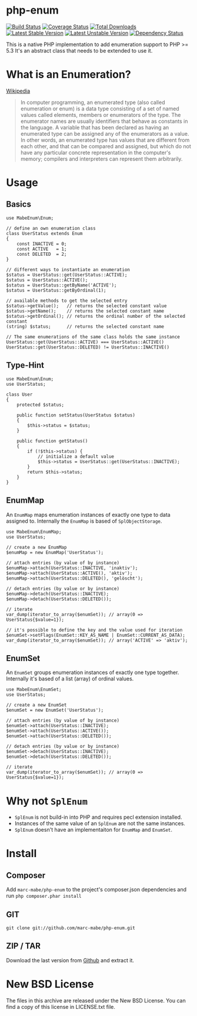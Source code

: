 # php-enum
[![Build Status](https://secure.travis-ci.org/marc-mabe/php-enum.png?branch=master)](http://travis-ci.org/marc-mabe/php-enum)
[![Coverage Status](https://coveralls.io/repos/marc-mabe/php-enum/badge.png?branch=master)](https://coveralls.io/r/marc-mabe/php-enum?branch=master)
[![Total Downloads](https://poser.pugx.org/marc-mabe/php-enum/downloads.png)](https://packagist.org/packages/marc-mabe/php-enum)
[![Latest Stable Version](https://poser.pugx.org/marc-mabe/php-enum/v/stable.png)](https://packagist.org/packages/marc-mabe/php-enum)
[![Latest Unstable Version](https://poser.pugx.org/marc-mabe/php-enum/v/unstable.png)](https://packagist.org/packages/marc-mabe/php-enum)
[![Dependency Status](https://www.versioneye.com/php/marc-mabe:php-enum/dev-master/badge.png)](https://www.versioneye.com/php/marc-mabe:php-enum/dev-master)

This is a native PHP implementation to add enumeration support to PHP >= 5.3
It's an abstract class that needs to be extended to use it.


# What is an Enumeration?

[Wikipedia](http://wikipedia.org/wiki/Enumerated_type)
> In computer programming, an enumerated type (also called enumeration or enum)
> is a data type consisting of a set of named values called elements, members
> or enumerators of the type. The enumerator names are usually identifiers that
> behave as constants in the language. A variable that has been declared as
> having an enumerated type can be assigned any of the enumerators as a value.
> In other words, an enumerated type has values that are different from each
> other, and that can be compared and assigned, but which do not have any
> particular concrete representation in the computer's memory; compilers and
> interpreters can represent them arbitrarily.

# Usage

## Basics

    use MabeEnum\Enum;

    // define an own enumeration class
    class UserStatus extends Enum
    {
        const INACTIVE = 0;
        const ACTIVE   = 1;
        const DELETED  = 2;
    }
    
    // different ways to instantiate an enumeration
    $status = UserStatus::get(UserStatus::ACTIVE);
    $status = UserStatus::ACTIVE();
    $status = UserStatus::getByName('ACTIVE');
    $status = UserStatus::getByOrdinal(1);
    
    // available methods to get the selected entry
    $status->getValue();   // returns the selected constant value
    $status->getName();    // returns the selected constant name
    $status->getOrdinal(); // returns the ordinal number of the selected constant
    (string) $status;      // returns the selected constant name
    
    // The same enumerations of the same class holds the same instance
    UserStatus::get(UserStatus::ACTIVE) === UserStatus::ACTIVE()
    UserStatus::get(UserStatus::DELETED) != UserStatus::INACTIVE()


## Type-Hint
    
    use MabeEnum\Enum;
    use UserStatus;
    
    class User
    {
        protected $status;
    
        public function setStatus(UserStatus $status)
        {
            $this->status = $status;
        }
    
        public function getStatus()
        {
            if (!$this->status) {
                // initialize a default value
                $this->status = UserStatus::get(UserStatus::INACTIVE);
            }
            return $this->status;
        }
    }

## EnumMap

An ```EnumMap``` maps enumeration instances of exactly one type to data assigned to.
Internally the ```EnumMap``` is based of ```SplObjectStorage```.

    use MabeEnum\EnumMap;
    use UserStatus;

    // create a new EnumMap
    $enumMap = new EnumMap('UserStatus');

    // attach entries (by value of by instance)
    $enumMap->attach(UserStatus::INACTIVE, 'inaktiv');
    $enumMap->attach(UserStatus::ACTIVE(), 'aktiv');
    $enumMap->attach(UserStatus::DELETED(), 'gelöscht');
    
    // detach entries (by value or by instance)
    $enumMap->detach(UserStatus::INACTIVE);
    $enumMap->detach(UserStatus::DELETED());
    
    // iterate
    var_dump(iterator_to_array($enumSet)); // array(0 => UserStatus{$value=1});

    // it's possible to define the key and the value used for iteration
    $enumSet->setFlags(EnumSet::KEY_AS_NAME | EnumSet::CURRENT_AS_DATA);
    var_dump(iterator_to_array($enumSet)); // array('ACTIVE' => 'aktiv');


## EnumSet

An ```EnumSet``` groups enumeration instances of exactly one type together.
Internally it's based of a list (array) of ordinal values.

    use MabeEnum\EnumSet;
    use UserStatus;

    // create a new EnumSet
    $enumSet = new EnumSet('UserStatus');

    // attach entries (by value of by instance)
    $enumSet->attach(UserStatus::INACTIVE);
    $enumSet->attach(UserStatus::ACTIVE());
    $enumSet->attach(UserStatus::DELETED());
    
    // detach entries (by value or by instance)
    $enumSet->detach(UserStatus::INACTIVE);
    $enumSet->detach(UserStatus::DELETED());
    
    // iterate
    var_dump(iterator_to_array($enumSet)); // array(0 => UserStatus{$value=1});

# Why not ```SplEnum```

* ```SplEnum``` is not build-in into PHP and requires pecl extension installed.
* Instances of the same value of an ```SplEnum``` are not the same instances.
* ```SplEnum``` doesn't have an implementaiton for ```EnumMap``` and ```EnumSet```.


# Install

## Composer

Add ```marc-mabe/php-enum``` to the project's composer.json dependencies and run
```php composer.phar install```

## GIT

```git clone git://github.com/marc-mabe/php-enum.git```

## ZIP / TAR

Download the last version from [Github](https://github.com/marc-mabe/php-enum/tags)
and extract it.


# New BSD License

The files in this archive are released under the New BSD License.
You can find a copy of this license in LICENSE.txt file.
